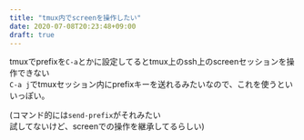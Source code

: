 ```yaml
---
title: "tmux内でscreenを操作したい"
date: 2020-07-08T20:23:48+09:00
draft: true
---
```


tmuxでprefixを`C-a`とかに設定してるとtmux上のssh上のscreenセッションを操作できない  
`C-a j`でtmuxセッション内にprefixキーを送れるみたいなので、これを使うといいっぽい。

(コマンド的には`send-prefix`がそれみたい  
試してないけど、screenでの操作を継承してるらしい)
